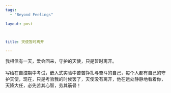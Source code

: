 ```yaml
--- 
tags: 
  - "Beyond Feelings"

layout: post



title: 天使暂时离开

---
```

<div id="msgcns!5F971C000415D85F!181" class="bvMsg">
<div>我相信有一天，爱会回来，守护的天使，只是暂时离开。</div>
<div> </div>
<div>写给在自控期中考试，嵌入式实验中苦苦挣扎与奋斗的自己，每个人都有自己的守护天使，现在，只是考验我的时候罢了，天使没有离开，他在远处静静地看着你，天降大任，必先苦其心智，劳其筋骨！</div>
</div>
